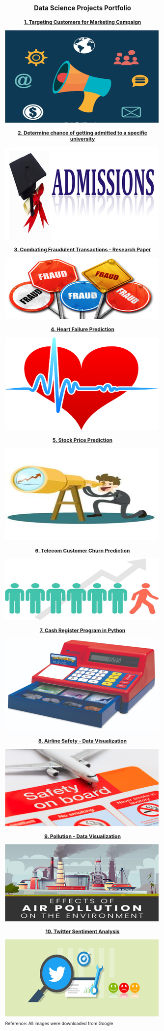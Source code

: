 <h2 align="center">Data Science Projects Portfolio</h2>

<h3 align="center">
<a href="https://github.com/ajitkolekar/Data-Science-Projects/tree/main/Targeting%20Customers%20for%20Marketing%20Campaign">1. Targeting Customers for Marketing Campaign</a></h3>
<img align="center" src="images/Marketing-campaign-concept.jpg" width="500" height="300"/>
<br/>

<h3 align="center">
<a href="https://github.com/ajitkolekar/Data-Science-Projects/tree/main/Determine%20chance%20of%20getting%20admitted%20to%20a%20specific%20university">2. Determine chance of getting admitted to a specific university</a></h3>
<img align="center" src="images/Admission-banner.jpg" width="500" height="300" />
<br/>

<h3 align="center">
<a href="https://github.com/ajitkolekar/Data-Science-Projects/tree/main/Combating%20Fraudulent%20Transactions">3. Combating Fraudulent Transactions - Research Paper</a></h3>
<img align="center" src="images/fraud.jpg" width="500" height="200" />
<br>

<h3 align="center">
<a href="https://github.com/ajitkolekar/Data-Science-Projects/tree/main/Heart%20Failure%20Prediction">4. Heart Failure Prediction</a></h3>
<img align="center" src="images/heart.jpeg" width="500" height="300" />
<br>

<h3 align="center">
<a href="https://github.com/ajitkolekar/Data-Science-Projects/tree/main/Stock%20Price%20Prediction">5. Stock Price Prediction</a></h3>
<img align="center" src="images/stock.jpg" width="500" height="300" />
<br>

<h3 align="center">
<a href="https://github.com/ajitkolekar/Data-Science-Projects/tree/main/Telecom%20Customer%20Churn%20Prediction">6. Telecom Customer Churn Prediction</a></h3>
<img align="center" src="images/churn.jpg" width="500" height="200" />
<br>

<h3 align="center">
<a href="https://github.com/ajitkolekar/Data-Science-Projects/tree/main/Cash%20Register%20Program">7. Cash Register Program in Python</a></h3>
<img align="center" src="images/cash-register.jpg" width="500" height="300" />
<br>

<h3 align="center">
<a href="https://github.com/ajitkolekar/Data-Science-Projects/tree/main/Airline%20Safety%20-%20Data%20Visualization">8. Airline Safety - Data Visualization</a></h3>
<img align="center" src="images/airline.jpg" width="500" height="250" />
<br>

<h3 align="center">
<a href="https://github.com/ajitkolekar/Data-Science-Projects/tree/main/Airline%20Safety%20-%20Data%20Visualization">9. Pollution - Data Visualization</a></h3>
<img align="center" src="images/pollution.jpg" width="500" height="250" />
<br>

<h3 align="center">
<a href="https://github.com/ajitkolekar/Data-Science-Projects/tree/main/Twitter%20Sentiment%20Analysis">10. Twitter Sentiment Analysis</a></h3>
<img align="center" src="images/twitter.jpeg" width="500" height="250" />
<br>

Reference: All images were downloaded from Google
